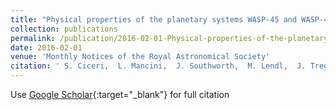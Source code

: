 ```yaml
---
title: "Physical properties of the planetary systems WASP-45 and WASP-46 from simultaneous multiband photometry"
collection: publications
permalink: /publication/2016-02-01-Physical-properties-of-the-planetary-systems-WASP-45-and-WASP-46-from-simultaneous-multiband-photometry
date: 2016-02-01
venue: 'Monthly Notices of the Royal Astronomical Society'
citation: ' S. Ciceri,  L. Mancini,  J. Southworth,  M. Lendl,  J. Tregloan-Reed,  R. Brahm,  G. Chen,  G. D&apos;Ago,  M. Dominik,  R. Figuera Jaimes,  P. Galianni,  K. Harpsøe,  T. Hinse,  U. Jørgensen,  D. Juncher,  H. Korhonen,  C. Liebig,  M. Rabus,  A. Bonomo,  K. Bott,  Th. Henning,  A. Jordán,  A. Sozzetti,  K. Alsubai,  J. Andersen,  D. Bajek,  V. Bozza,  D. Bramich,  P. Browne,  S. Calchi Novati,  Y. Damerdji,  C. Diehl,  A. Elyiv,  E. Giannini,  S. Gu,  M. Hundertmark,  N. Kains,  M. Penny,  A. Popovas,  S. Rahvar,  G. Scarpetta,  R. Schmidt,  J. Skottfelt,  C. Snodgrass,  J. Surdej,  C. Vilela,  X. Wang,  O. Wertz, &quot;Physical properties of the planetary systems WASP-45 and WASP-46 from simultaneous multiband photometry.&quot; Monthly Notices of the Royal Astronomical Society, 2016.'
---
```

Use [Google Scholar](https://scholar.google.com/scholar?q=Physical+properties+of+the+planetary+systems+WASP+45+and+WASP+46+from+simultaneous+multiband+photometry){:target="_blank"} for full citation